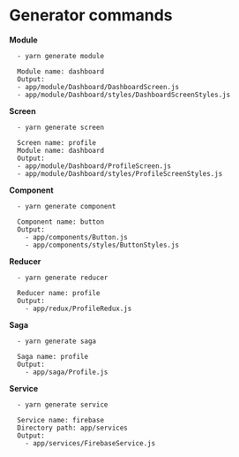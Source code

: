 # Generator commands

  **Module**

      - yarn generate module

      Module name: dashboard
      Output: 
      - app/module/Dashboard/DashboardScreen.js
      - app/module/Dashboard/styles/DashboardScreenStyles.js

  **Screen**

      - yarn generate screen

      Screen name: profile
      Module name: dashboard
      Output: 
      - app/module/Dashboard/ProfileScreen.js
      - app/module/Dashboard/styles/ProfileScreenStyles.js

  **Component**

      - yarn generate component

      Component name: button
      Output: 
        - app/components/Button.js
        - app/components/styles/ButtonStyles.js

  **Reducer**

      - yarn generate reducer
      
      Reducer name: profile
      Output: 
        - app/redux/ProfileRedux.js

  **Saga**

      - yarn generate saga

      Saga name: profile
      Output: 
        - app/saga/Profile.js

  **Service**
       
      - yarn generate service
      
      Service name: firebase
      Directory path: app/services
      Output: 
        - app/services/FirebaseService.js
      